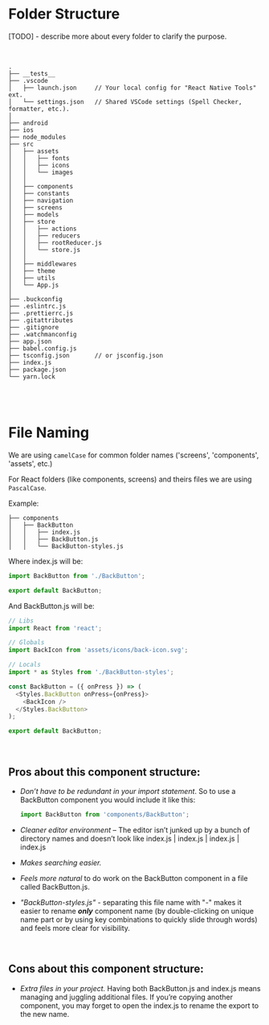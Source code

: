 # Folder Structure 

[TODO] - describe more about every folder to clarify the purpose.

<br/>

```
.
├── __tests__
├── .vscode
│   ├── launch.json     // Your local config for "React Native Tools" ext.
│   └── settings.json   // Shared VSCode settings (Spell Checker, formatter, etc.).
│
├── android
├── ios
├── node_modules
├── src
│   ├── assets
│   │   ├── fonts
│   │   ├── icons
│   │   └── images
│   │
│   ├── components
│   ├── constants
│   ├── navigation
│   ├── screens
│   ├── models
│   ├── store
│   │   ├── actions
│   │   ├── reducers
│   │   ├── rootReducer.js
│   │   └── store.js
│   │
│   ├── middlewares
│   ├── theme
│   ├── utils
│   └── App.js
│ 
├── .buckconfig
├── .eslintrc.js
├── .prettierrc.js
├── .gitattributes
├── .gitignore
├── .watchmanconfig
├── app.json
├── babel.config.js
├── tsconfig.json       // or jsconfig.json
├── index.js
├── package.json
└── yarn.lock
```

<br/>
<br/>

# File Naming

We are using `camelCase` for common folder names ('screens', 'components', 'assets', etc.)

For React folders (like components, screens) and theirs files we are using `PascalCase`.


Example:

```
├── components
│   ├── BackButton
│   │   ├── index.js
│   │   ├── BackButton.js
│   │   └── BackButton-styles.js
```

Where index.js will be:

```js
import BackButton from './BackButton';

export default BackButton;
```

And BackButton.js will be:

```js
// Libs
import React from 'react';

// Globals
import BackIcon from 'assets/icons/back-icon.svg';

// Locals
import * as Styles from './BackButton-styles';

const BackButton = ({ onPress }) => (
  <Styles.BackButton onPress={onPress}>
    <BackIcon />
  </Styles.BackButton>
);

export default BackButton;
```
<br/>

## __Pros__ about this component structure:

* _Don’t have to be redundant in your import statement_. So to use a BackButton component you would include it like this:

  ```js
  import BackButton from 'components/BackButton';
  ```

* _Cleaner editor environment_ – The editor isn’t junked up by a bunch of directory names and doesn’t look like index.js | index.js | index.js | index.js

* _Makes searching easier._

* _Feels more natural_ to do work on the BackButton component in a file called BackButton.js.

* _"BackButton-styles.js"_ - separating this file name with "-" makes it easier to rename **_only_** component name (by double-clicking on unique name part or by using key combinations to quickly slide through words) and feels more clear for visibility.

<br/>

## __Cons__ about this component structure:

* _Extra files in your project._ Having both BackButton.js and index.js means managing and juggling additional files. If you’re copying another component, you may forget to open the index.js to rename the export to the new name.